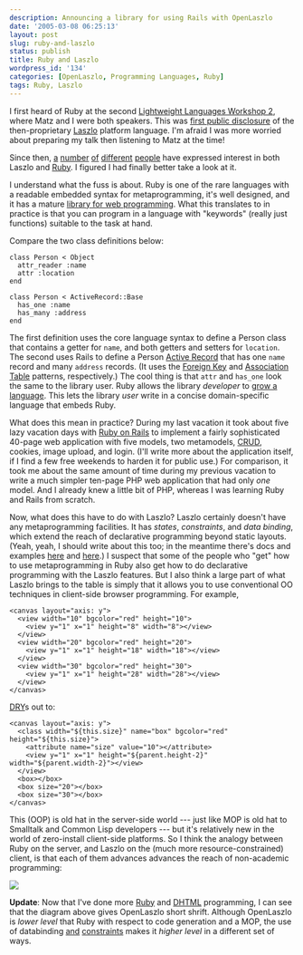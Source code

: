 ```yaml
---
description: Announcing a library for using Rails with OpenLaszlo
date: '2005-03-08 06:25:13'
layout: post
slug: ruby-and-laszlo
status: publish
title: Ruby and Laszlo
wordpress_id: '134'
categories: [OpenLaszlo, Programming Languages, Ruby]
tags: Ruby, Laszlo
---
```


I first heard of Ruby at the second [Lightweight Languages Workshop 2](http://ll2.ai.mit.edu/), where Matz and I were both speakers.  This was [first public disclosure](http://people.csail.mit.edu/people/gregs/ll1-discuss-archive-html/msg04769.html) of the then-proprietary [Laszlo](http://openlaszlo.org) platform language.  I'm afraid I was more worried about preparing my talk then listening to Matz at the time!

Since then, [a](http://www.openlaszlo.org/pipermail/laszlo-dev/2004-October/000088.html) [number](http://www.almaer.com/blog/archives/cat_web_ui.html) [of](http://dnm.sieve.net/tdw/2004_10_01_entry.html) [different](http://www.warneronstine.com/cgi-bin/blosxom.cgi/tech/java/ria_laszlo.html) [people](http://www.wiremine.org/2004/07) have expressed interest in both Laszlo and [Ruby](http://www.ruby-lang.org/).  I figured I had finally better take a look at it.

I understand what the fuss is about.  Ruby is one of the rare languages with a readable embedded syntax for metaprogramming, it's well designed, and it has a mature [library for web programming](http://www.rubyonrails.com/).  What this translates to in practice is that you can program in a language with "keywords" (really just functions) suitable to the task at hand.

Compare the two class definitions below:

    class Person < Object
      attr_reader :name
      attr :location
    end

    class Person < ActiveRecord::Base
      has_one :name
      has_many :address
    end

The first definition uses the core language syntax to define a Person class that contains a getter for `name`, and both getters and setters for `location`.  The second uses Rails to define a Person [Active Record](http://www.martinfowler.com/eaaCatalog/activeRecord.html) that has one `name` record and many `address` records.  (It uses the [Foreign Key](http://www.martinfowler.com/eaaCatalog/foreignKeyMapping.html) and [Association Table](http://www.martinfowler.com/eaaCatalog/associationTableMapping.html) patterns, respectively.)  The cool thing is that `attr` and `has_one` look the same to the library user.  Ruby allows the library _developer_ to [grow a language](http://homepages.inf.ed.ac.uk/wadler/steele-oopsla98.pdf).  This lets the library _user_ write in a concise domain-specific language that embeds Ruby.

What does this mean in practice?  During my last vacation it took about five lazy vacation days with  [Ruby on Rails](http://www.rubyonrails.org/) to implement a fairly sophisticated 40-page web application with five models, two metamodels, [CRUD](http://www.google.com/search?hl=en&lr;=&safe;=active&c2coff;=1&q;=crud+create+retrieve+update+delete&btnG;=Search), cookies, image upload, and login.  (I'll write more about the application itself, if I find a few free weekends to harden it for public use.)  For comparison, it took me about the same amount of time during my previous vacation to write a much simpler ten-page PHP web application that had only _one_ model.  And I already knew a little bit of PHP, whereas I was learning Ruby and Rails from scratch.

Now, what does this have to do with Laszlo?  Laszlo certainly doesn't have any metaprogramming facilities.  It has *states*, *constraints*, and *data binding*, which extend the reach of declarative programming beyond static layouts.  (Yeah, yeah, I should write about this too; in the meantime there's docs and examples [here](http://www.laszlosystems.com/lps-2.2/docs/guide/) and [here](http://www.laszlosystems.com/lps/laszlo-in-ten-minutes/).)  I suspect that some of the people who "get" how to use metaprogramming in Ruby also get how to do declarative programming with the Laszlo features.  But I also think a large part of what Laszlo brings to the table is simply that it allows you to use conventional OO techniques in client-side browser programming.  For example,

    <canvas layout="axis: y">
      <view width="10" bgcolor="red" height="10">
        <view y="1" x="1" height="8" width="8"></view>
      </view>
      <view width="20" bgcolor="red" height="20">
        <view y="1" x="1" height="18" width="18"></view>
      </view>
      <view width="30" bgcolor="red" height="30">
        <view y="1" x="1" height="28" width="28"></view>
      </view>
    </canvas>

[DRY](http://c2.com/cgi/wiki?DontRepeatYourself)s out to:

    <canvas layout="axis: y">
      <class width="${this.size}" name="box" bgcolor="red" height="${this.size}">
        <attribute name="size" value="10"></attribute>
        <view y="1" x="1" height="${parent.height-2}" width="${parent.width-2}"></view>
      </view>
      <box></box>
      <box size="20"></box>
      <box size="30"></box>
    </canvas>

This (OOP) is old hat in the server-side world --- just like MOP is old hat to Smalltalk and Common Lisp developers --- but it's relatively new in the world of zero-install client-side platforms.  So I think the analogy between Ruby on the server, and Laszlo on the (much more resource-constrained) client, is that each of them advances advances the reach of non-academic programming:

![](http://images.osteele.com/2005/ruby-and-laszlo.png)

**Update**:  Now that I've done more [Ruby](http://packagemapper.com) and [DHTML](/tools/rework) programming, I can see that the diagram above gives OpenLaszlo short shrift.  Although OpenLaszlo is _lower level_ that Ruby with respect to code generation and a MOP, the use of databinding [and](http://weblog.openlaszlo.org/archives/2006/01/another-approach-to-state/) [constraints](http://weblog.openlaszlo.org/archives/2006/01/conditionalize-visibility-with-constraints/) makes it _higher level_ in a different set of ways.
